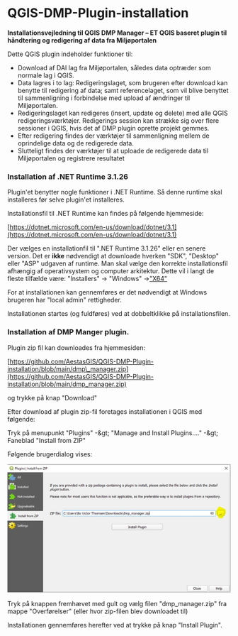 # QGIS-DMP-Plugin-installation

**Installationsvejledning til QGIS DMP Manager – ET QGIS baseret plugin til håndtering og redigering af data fra Miljøportalen**

Dette QGIS plugin indeholder funktioner til:

- Download af DAI lag fra Miljøportalen, således data optræder som normale lag i QGIS.
- Data lagres i to lag: Redigeringslaget, som brugeren efter download kan benytte til redigering af data; samt referencelaget, som vil blive benyttet til sammenligning i forbindelse med upload af ændringer til Miljøportalen.
- Redigeringslaget kan redigeres (insert, update og delete) med alle QGIS redigeringsværktøjer. Redigerings session kan strække sig over flere sessioner i QGIS, hvis det af DMP plugin oprette projekt gemmes.
- Efter redigering findes der værktøjer til sammenligning mellem de oprindelige data og de redigerede data.
- Slutteligt findes der værktøjer til at uploade de redigerede data til Miljøportalen og registrere resultatet

###


### Installation af .NET Runtime 3.1.26

Plugin&#39;et benytter nogle funktioner i .NET Runtime. Så denne runtime skal installeres før selve plugin&#39;et installeres.

Installationsfil til .NET Runtime kan findes på følgende hjemmeside:

[https://dotnet.microsoft.com/en-us/download/dotnet/3.1](https://dotnet.microsoft.com/en-us/download/dotnet/3.1)

Der vælges en installationfil til &quot;.NET Runtime 3.1.26&quot; eller en senere version. Det er **ikke** nødvendigt at downloade hverken &quot;SDK&quot;, &quot;Desktop&quot; eller &quot;ASP&quot; udgaven af runtime. Man skal vælge den korrekte installationsfil afhængig af operativsystem og computer arkitektur. Dette vil i langt de fleste tilfælde være:
 "Installers" -> "Windows" ->["X64"](https://dotnet.microsoft.com/en-us/download/dotnet/thank-you/runtime-3.1.26-windows-x64-installer)

 For at installationen kan gennemføres er det nødvendigt at Windows brugeren har &quot;local admin&quot; rettigheder.

 Installationen startes (og fuldføres) ved at dobbeltklikke på installationsfilen.

### Installation af DMP Manger plugin.

Plugin zip fil kan downloades fra hjemmesiden:

[https://github.com/AestasGIS/QGIS-DMP-Plugin-installation/blob/main/dmp\_manager.zip](https://github.com/AestasGIS/QGIS-DMP-Plugin-installation/blob/main/dmp_manager.zip)

og trykke på knap &quot;Download&quot;

Efter download af plugin zip-fil foretages installationen i QGIS med følgende:

Tryk på menupunkt &quot;Plugins&quot; -\&gt; &quot;Manage and Install Plugins….&quot; -\&gt; Faneblad &quot;Install from ZIP&quot;

Følgende brugerdialog vises:


![](/Billede1.jpg)

Tryk på knappen fremhævet med gult og vælg filen &quot;dmp\_manager.zip&quot; fra mappe &quot;Overførelser&quot; (eller hvor zip-filen blev downloadet til)

Installationen gennemføres herefter ved at trykke på knap &quot;Install Plugin&quot;.
